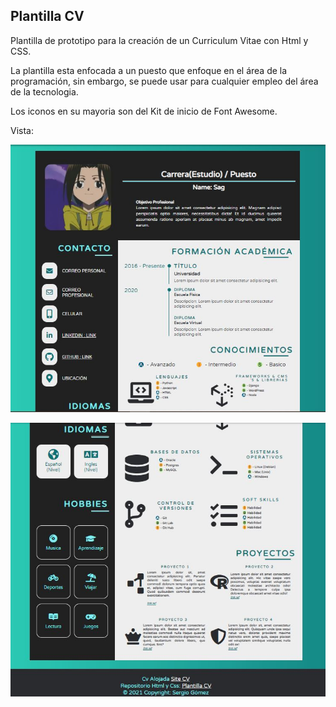 ## Plantilla CV

Plantilla de prototipo para la creación de un Curriculum Vitae con Html y CSS.

La plantilla esta enfocada a un puesto que enfoque en el área de la programación, sin embargo, se puede usar para cualquier empleo del área de la tecnologia.

Los iconos en su mayoria son del Kit de inicio de Font Awesome.

Vista:

![](img\plantilla1-rm.JPG)



![](img\plantilla2-rm.JPG)